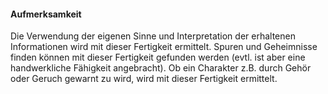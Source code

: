#### Aufmerksamkeit

Die Verwendung der eigenen Sinne und Interpretation der erhaltenen Informationen wird mit dieser Fertigkeit
ermittelt. Spuren und Geheimnisse finden können mit dieser Fertigkeit gefunden werden (evtl. ist aber eine
handwerkliche Fähigkeit angebracht). Ob ein Charakter z.B. durch Gehör oder Geruch gewarnt zu wird, wird mit dieser
Fertigkeit ermittelt.
